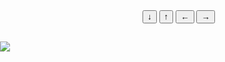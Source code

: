 <!DOCTYPE html>
<html>
<head>
<meta charset="utf-8">
<script type=javascript>
function car_down () {x = 0;
x = document.getElementById("moto").offsetTop;
xn = x + 50;
document.getElementById("moto").style.top = xn+"px"
}
function car_up () {
x = 0;
x = document.getElementById("moto").offsetTop;
xn = x - 50;
document.getElementById("moto").style.top = xn+"px"
}
function car_left () {
x = 0;
x = document.getElementById("moto").offsetLeft;
xn = x - 50;
document.getElementById("moto").style.left = xn+"px"
}
function car_right () {
x = 0;
x = document.getElementById("moto").offsetLeft;
xn = x + 50;
document.getElementById("moto").style.left = xn+"px"
}
</script>
</head>
  
  
<body>
<img src="https://catwar.su/cw3/composited/527c56c2b4bf9ad2.png" id="moto" style="position:absolute; top:100px; left:0px">
<input type="button" value="↓" onclick="car_down()">
<input type="button" value="↑" onclick="car_up()">
<input type="button" value="←" onclick="car_left()">
<input type="button" value="→" onclick="car_right()"> 
</body>
</html>
